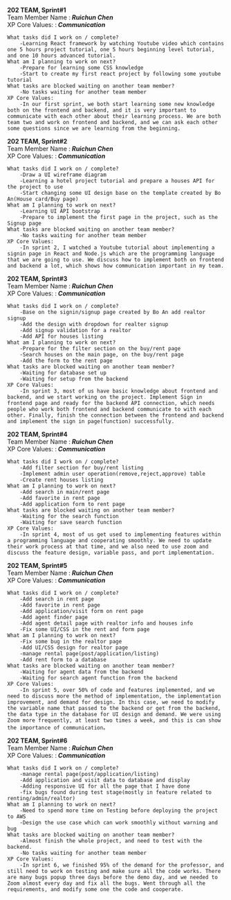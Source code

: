 
<strong>202 TEAM, Sprint#1</strong><br/>
Team Member Name :<strong><i> Ruichun Chen </i></strong><br/>
XP Core Values: :<strong><i> Communication </i></strong><br/>

    What tasks did I work on / complete?
        -Learning React framework by watching Youtube video which contains one 5 hours project tutorial, one 5 hours beginning level tutorial, and one 10 hours advanced tutorial.
    What am I planning to work on next?
        -Prepare for learning some CSS knowledge
        -Start to create my first react project by following some youtube tutorial
    What tasks are blocked waiting on another team member?
        -No tasks waiting for another team member
    XP Core Values:
        -In our first sprint, we both start learning some new knowledge both on the frontend and backend, and it is very important to communicate with each other about their learning process. We are both team two and work on frontend and backend, and we can ask each other some questions since we are learning from the beginning.

<strong>202 TEAM, Sprint#2</strong><br/>
Team Member Name :<strong><i> Ruichun Chen </i></strong><br/>
XP Core Values: :<strong><i> Communication </i></strong><br/>

    What tasks did I work on / complete?
        -Draw a UI wireframe diagram
        -Learning a hotel project tutorial and prepare a houses API for the project to use
        -Start changing some UI design base on the template created by Bo An(House card/Buy page)
    What am I planning to work on next?
        -Learning UI API bootstrap
        -Prepare to implement the first page in the project, such as the Signup page
    What tasks are blocked waiting on another team member?
        -No tasks waiting for another team member
    XP Core Values:
        -In sprint 2, I watched a Youtube tutorial about implementing a signin page in React and Node.js which are the programming language that we are going to use. We discuss how to implement both on frontend and backend a lot, which shows how communication important in my team.
        
<strong>202 TEAM, Sprint#3</strong><br/>
Team Member Name :<strong><i> Ruichun Chen </i></strong><br/>
XP Core Values: :<strong><i> Communication </i></strong><br/>

    What tasks did I work on / complete?
        -Base on the signin/signup page created by Bo An add realtor signup
        -Add the design with dropdown for realter signup
        -Add signup validation for a realtor
        -Add API for houses listing
    What am I planning to work on next?
        -Prepare for the filter section on the buy/rent page
        -Search houses on the main page, on the buy/rent page
        -Add the form to the rent page
    What tasks are blocked waiting on another team member?
        -Waiting for database set up
        -Waiting for setup from the backend
    XP Core Values:
        -In sprint 3, most of us have basic knowledge about frontend and backend, and we start working on the project. Implement Sign in frontend page and ready for the backend API connection, which needs people who work both frontend and backend communicate to with each other. Finally, finish the connection between the frontend and backend and implement the sign in page(function) successfully.
        
<strong>202 TEAM, Sprint#4</strong><br/>
Team Member Name :<strong><i> Ruichun Chen </i></strong><br/>
XP Core Values: :<strong><i> Communication </i></strong><br/>

    What tasks did I work on / complete?
        -Add filter section for buy/rent listing
        -Implement admin user operation(remove,reject,approve) table
        -Create rent houses listing
    What am I planning to work on next?
        -Add search in main/rent page
        -Add favorite in rent page
        -Add application form to rent page
    What tasks are blocked waiting on another team member?
        -Waiting for the search function 
        -Waiting for save search function
    XP Core Values:
        -In sprint 4, most of us get used to implementing features within a programming language and cooperating smoothly. We need to update their work process at that time, and we also need to use zoom and discuss the feature design, variable pass, and port implementation.
        
<strong>202 TEAM, Sprint#5</strong><br/>
Team Member Name :<strong><i> Ruichun Chen </i></strong><br/>
XP Core Values: :<strong><i> Communication </i></strong><br/>

    What tasks did I work on / complete?
        -Add search in rent page
        -Add favorite in rent page
        -Add application/visit form on rent page
        -Add agent finder page
        -Add agent detail page with realtor info and houses info
        -Fix some UI/CSS in the rent and form page
    What am I planning to work on next?
        -Fix some bug in the realtor page
        -Add UI/CSS design for realtor page
        -manage rental page(post/application/listing)
        -Add rent form to a database
    What tasks are blocked waiting on another team member?
        -Waiting for agent data from the backend
        -Waiting for search agent function from the backend
    XP Core Values:
        -In sprint 5, over 50% of code and features implemented, and we need to discuss more the method of implementation, the implementation improvement, and demand for design. In this case, we need to modify the variable name that passed to the backend or get from the backend, the data type in the database for UI design and demand. We were using Zoom more frequently, at least two times a week, and this is can show the importance of communication。
        
<strong>202 TEAM, Sprint#6</strong><br/>
Team Member Name :<strong><i> Ruichun Chen </i></strong><br/>
XP Core Values: :<strong><i> Communication </i></strong><br/>

    What tasks did I work on / complete?
        -manage rental page(post/application/listing)
        -Add application and visit data to database and display
        -Adding responsive UI for all the page that I have done
        -fix bugs found during test stage(mostly in feature related to renting/admin/realtor)
    What am I planning to work on next?
        -Need to spend more time on Testing before deploying the project to AWS
        -Design the use case which can work smoothly without warning and bug
    What tasks are blocked waiting on another team member?
        -Almost finish the whole project, and need to test with the backend.
        -No tasks waiting for another team member
    XP Core Values:
        -In sprint 6, we finished 95% of the demand for the professor, and still need to work on testing and make sure all the code works. There are many bugs popup three days before the demo day, and we needed to Zoom almost every day and fix all the bugs. Went through all the requirements, and modify some one the code and cooperate.
